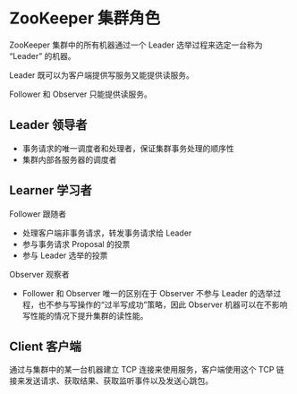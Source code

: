 # ZooKeeper 集群角色

ZooKeeper 集群中的所有机器通过一个 Leader 选举过程来选定一台称为 “Leader” 的机器。

Leader 既可以为客户端提供写服务又能提供读服务。

Follower 和 Observer 只能提供读服务。

## Leader 领导者

* 事务请求的唯一调度者和处理者，保证集群事务处理的顺序性
* 集群内部各服务器的调度者

## Learner 学习者

Follower 跟随者

* 处理客户端非事务请求，转发事务请求给 Leader
* 参与事务请求 Proposal 的投票
* 参与 Leader 选举的投票

Observer 观察者

* Follower 和 Observer 唯一的区别在于 Observer 不参与 Leader 的选举过程，也不参与写操作的“过半写成功”策略，因此 Observer 机器可以在不影响写性能的情况下提升集群的读性能。

## Client 客户端

通过与集群中的某一台机器建立 TCP 连接来使用服务，客户端使用这个 TCP 链接来发送请求、获取结果、获取监听事件以及发送心跳包。
